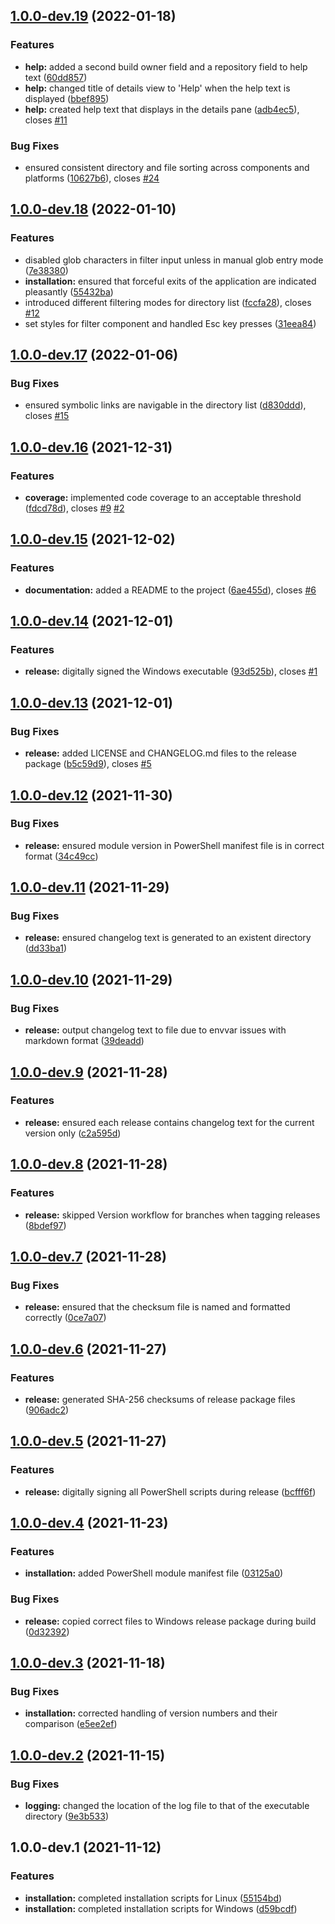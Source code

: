 ## [1.0.0-dev.19](https://github.com/goldenpathtechnologies/ci/compare/v1.0.0-dev.18...v1.0.0-dev.19) (2022-01-18)


### Features

* **help:** added a second build owner field and a repository field to help text ([60dd857](https://github.com/goldenpathtechnologies/ci/commit/60dd857a5983419a17e7ad0c69726052a20b5f9a))
* **help:** changed title of details view to 'Help' when the help text is displayed ([bbef895](https://github.com/goldenpathtechnologies/ci/commit/bbef895ef73af5eea639bb285aaf5a25abee10d2))
* **help:** created help text that displays in the details pane ([adb4ec5](https://github.com/goldenpathtechnologies/ci/commit/adb4ec54d09838e70d580eeaaf5d15af672d29d3)), closes [#11](https://github.com/goldenpathtechnologies/ci/issues/11)


### Bug Fixes

* ensured consistent directory and file sorting across components and platforms ([10627b6](https://github.com/goldenpathtechnologies/ci/commit/10627b6c5f41b6d2a2427d9f1e42fba007662d0b)), closes [#24](https://github.com/goldenpathtechnologies/ci/issues/24)

## [1.0.0-dev.18](https://github.com/goldenpathtechnologies/ci/compare/v1.0.0-dev.17...v1.0.0-dev.18) (2022-01-10)


### Features

* disabled glob characters in filter input unless in manual glob entry mode ([7e38380](https://github.com/goldenpathtechnologies/ci/commit/7e383802e59b69b19fafcbb046fb0c9c184f9c8b))
* **installation:** ensured that forceful exits of the application are indicated pleasantly ([55432ba](https://github.com/goldenpathtechnologies/ci/commit/55432ba18ad58fd5196b4d5156076c39c01b06b9))
* introduced different filtering modes for directory list ([fccfa28](https://github.com/goldenpathtechnologies/ci/commit/fccfa285ae28c4a4cafbab0dea4becca1ddc52e4)), closes [#12](https://github.com/goldenpathtechnologies/ci/issues/12)
* set styles for filter component and handled Esc key presses ([31eea84](https://github.com/goldenpathtechnologies/ci/commit/31eea84ed4c0f82b7512af8e1635ce5306649edd))

## [1.0.0-dev.17](https://github.com/goldenpathtechnologies/ci/compare/v1.0.0-dev.16...v1.0.0-dev.17) (2022-01-06)


### Bug Fixes

* ensured symbolic links are navigable in the directory list ([d830ddd](https://github.com/goldenpathtechnologies/ci/commit/d830ddd4eaebb52bd39f3ea1b361ec5f90a490ee)), closes [#15](https://github.com/goldenpathtechnologies/ci/issues/15)

## [1.0.0-dev.16](https://github.com/goldenpathtechnologies/ci/compare/v1.0.0-dev.15...v1.0.0-dev.16) (2021-12-31)


### Features

* **coverage:** implemented code coverage to an acceptable threshold ([fdcd78d](https://github.com/goldenpathtechnologies/ci/commit/fdcd78d0c9bdcc0a203481e8bc88d8c1c6259331)), closes [#9](https://github.com/goldenpathtechnologies/ci/issues/9) [#2](https://github.com/goldenpathtechnologies/ci/issues/2)

## [1.0.0-dev.15](https://github.com/GoldenPathTechnologies/ci/compare/v1.0.0-dev.14...v1.0.0-dev.15) (2021-12-02)


### Features

* **documentation:** added a README to the project ([6ae455d](https://github.com/GoldenPathTechnologies/ci/commit/6ae455d1293abd10ad7f2fa207249dd50d9aa70c)), closes [#6](https://github.com/GoldenPathTechnologies/ci/issues/6)

## [1.0.0-dev.14](https://github.com/GoldenPathTechnologies/ci/compare/v1.0.0-dev.13...v1.0.0-dev.14) (2021-12-01)


### Features

* **release:** digitally signed the Windows executable ([93d525b](https://github.com/GoldenPathTechnologies/ci/commit/93d525bbdfa98e7a014772db876c3a0af0749d43)), closes [#1](https://github.com/GoldenPathTechnologies/ci/issues/1)

## [1.0.0-dev.13](https://github.com/GoldenPathTechnologies/ci/compare/v1.0.0-dev.12...v1.0.0-dev.13) (2021-12-01)


### Bug Fixes

* **release:** added LICENSE and CHANGELOG.md files to the release package ([b5c59d9](https://github.com/GoldenPathTechnologies/ci/commit/b5c59d9261783c5a1e1edcc75da0d0a277c6b4ae)), closes [#5](https://github.com/GoldenPathTechnologies/ci/issues/5)

## [1.0.0-dev.12](https://github.com/GoldenPathTechnologies/ci/compare/v1.0.0-dev.11...v1.0.0-dev.12) (2021-11-30)


### Bug Fixes

* **release:** ensured module version in PowerShell manifest file is in correct format ([34c49cc](https://github.com/GoldenPathTechnologies/ci/commit/34c49ccdc769d2ad06f8dc9705f6f3915fb9e401))

## [1.0.0-dev.11](https://github.com/GoldenPathTechnologies/ci/compare/v1.0.0-dev.10...v1.0.0-dev.11) (2021-11-29)


### Bug Fixes

* **release:** ensured changelog text is generated to an existent directory ([dd33ba1](https://github.com/GoldenPathTechnologies/ci/commit/dd33ba1478836261fc90daec50effff052fab900))

## [1.0.0-dev.10](https://github.com/GoldenPathTechnologies/ci/compare/v1.0.0-dev.9...v1.0.0-dev.10) (2021-11-29)


### Bug Fixes

* **release:** output changelog text to file due to envvar issues with markdown format ([39deadd](https://github.com/GoldenPathTechnologies/ci/commit/39deadde553beafd5c4b64d108bce7bf5a6ec90c))

## [1.0.0-dev.9](https://github.com/GoldenPathTechnologies/ci/compare/v1.0.0-dev.8...v1.0.0-dev.9) (2021-11-28)


### Features

* **release:** ensured each release contains changelog text for the current version only ([c2a595d](https://github.com/GoldenPathTechnologies/ci/commit/c2a595defcad9f640a05dd1434033e94d85ceccb))

## [1.0.0-dev.8](https://github.com/GoldenPathTechnologies/ci/compare/v1.0.0-dev.7...v1.0.0-dev.8) (2021-11-28)


### Features

* **release:** skipped Version workflow for branches when tagging releases ([8bdef97](https://github.com/GoldenPathTechnologies/ci/commit/8bdef977e50611d5a1d9fbc919f333d52adaa900))

## [1.0.0-dev.7](https://github.com/GoldenPathTechnologies/ci/compare/v1.0.0-dev.6...v1.0.0-dev.7) (2021-11-28)


### Bug Fixes

* **release:** ensured that the checksum file is named and formatted correctly ([0ce7a07](https://github.com/GoldenPathTechnologies/ci/commit/0ce7a07b4e7597405e961eea5052fac5121745fa))

## [1.0.0-dev.6](https://github.com/GoldenPathTechnologies/ci/compare/v1.0.0-dev.5...v1.0.0-dev.6) (2021-11-27)


### Features

* **release:** generated SHA-256 checksums of release package files ([906adc2](https://github.com/GoldenPathTechnologies/ci/commit/906adc203aa4160bbe8d13c5d1a0d7a899ba04aa))

## [1.0.0-dev.5](https://github.com/GoldenPathTechnologies/ci/compare/v1.0.0-dev.4...v1.0.0-dev.5) (2021-11-27)


### Features

* **release:** digitally signing all PowerShell scripts during release ([bcfff6f](https://github.com/GoldenPathTechnologies/ci/commit/bcfff6f1a9a2c5ee8d41449a2f0dbb35fe8e0226))

## [1.0.0-dev.4](https://github.com/GoldenPathTechnologies/ci/compare/v1.0.0-dev.3...v1.0.0-dev.4) (2021-11-23)


### Features

* **installation:** added PowerShell module manifest file ([03125a0](https://github.com/GoldenPathTechnologies/ci/commit/03125a0d8edfeb4fc7f9ed4889c5d7ba5a24b2ba))


### Bug Fixes

* **release:** copied correct files to Windows release package during build ([0d32392](https://github.com/GoldenPathTechnologies/ci/commit/0d32392e0738a212522b9f9375acf783429115c3))

## [1.0.0-dev.3](https://github.com/GoldenPathTechnologies/ci/compare/v1.0.0-dev.2...v1.0.0-dev.3) (2021-11-18)


### Bug Fixes

* **installation:** corrected handling of version numbers and their comparison ([e5ee2ef](https://github.com/GoldenPathTechnologies/ci/commit/e5ee2ef1e1b136d1aa626bbc8f39959ab711be1e))

## [1.0.0-dev.2](https://github.com/GoldenPathTechnologies/ci/compare/v1.0.0-dev.1...v1.0.0-dev.2) (2021-11-15)


### Bug Fixes

* **logging:** changed the location of the log file to that of the executable directory ([9e3b533](https://github.com/GoldenPathTechnologies/ci/commit/9e3b53332b515a0aa38933f61aa05a7ec688a25e))

## 1.0.0-dev.1 (2021-11-12)


### Features

* **installation:** completed installation scripts for Linux ([55154bd](https://github.com/GoldenPathTechnologies/ci/commit/55154bd6db48f663dec334706f5ce80811d2fe31))
* **installation:** completed installation scripts for Windows ([d59bcdf](https://github.com/GoldenPathTechnologies/ci/commit/d59bcdf83ce94190751278c85d0c5ae712047816))
